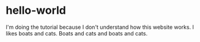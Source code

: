 # hello-world
I'm doing the tutorial because I don't understand how this website works.
I likes boats and cats. Boats and cats and boats and cats.
